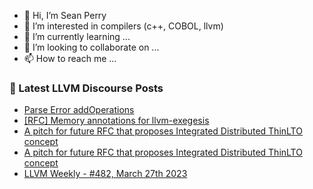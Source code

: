 - 👋 Hi, I’m Sean Perry
- 👀 I’m interested in compilers (c++, COBOL, llvm)
- 🌱 I’m currently learning ...
- 💞️ I’m looking to collaborate on ...
- 📫 How to reach me ...

<!---
s66perry/s66perry is a ✨ special ✨ repository because its `README.md` (this file) appears on your GitHub profile.
You can click the Preview link to take a look at your changes.
--->
### 📕 Latest LLVM Discourse Posts

<!-- DISCOURSE-LLVM:START -->
- [Parse Error addOperations](https://discourse.llvm.org/t/parse-error-addoperations/69556#post_1)
- [[RFC] Memory annotations for llvm-exegesis](https://discourse.llvm.org/t/rfc-memory-annotations-for-llvm-exegesis/69554#post_1)
- [A pitch for future RFC that proposes Integrated Distributed ThinLTO concept](https://discourse.llvm.org/t/a-pitch-for-future-rfc-that-proposes-integrated-distributed-thinlto-concept/69553#post_2)
- [A pitch for future RFC that proposes Integrated Distributed ThinLTO concept](https://discourse.llvm.org/t/a-pitch-for-future-rfc-that-proposes-integrated-distributed-thinlto-concept/69553#post_1)
- [LLVM Weekly - #482, March 27th 2023](https://discourse.llvm.org/t/llvm-weekly-482-march-27th-2023/69552#post_1)
<!-- DISCOURSE-LLVM:END -->
